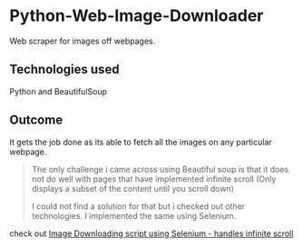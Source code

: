# Python-Web-Image-Downloader
Web scraper for images off webpages.

## Technologies used
Python and BeautifulSoup

## Outcome
It gets the job done as its able to fetch all the images on any particular webpage.
>The only challenge i came across using Beautiful soup is that it does not do well with pages that have implemented infinite scroll (Only displays a subset of the content until you scroll down)
>
>I could not find a solution for that but i checked out other technologies. I implemented the same using Selenium.

check out [Image Downloading script using Selenium - handles infinite scroll](https://www.github.com/emmmwinama/)